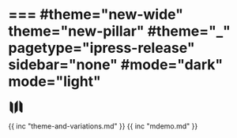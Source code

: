 ===
#theme="new-wide"
theme="new-pillar"
#theme="_"
pagetype="ipress-release"
sidebar="none"
#mode="dark"
mode="light"
===
<svg xmlns="http://www.w3.org/2000/svg" width="32px" height="32px"  viewBox="0 0 20 20" fill="currentColor">
  <path fill-rule="evenodd" d="M12 1.586l-4 4v12.828l4-4V1.586zM3.707 3.293A1 1 0 002 4v10a1 1 0 00.293.707L6 18.414V5.586L3.707 3.293zM17.707 5.293L14 1.586v12.828l2.293 2.293A1 1 0 0018 16V6a1 1 0 00-.293-.707z" clip-rule="evenodd" />
</svg>

{{ inc "theme-and-variations.md" }}
{{ inc "mdemo.md" }}

